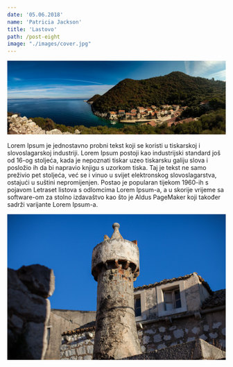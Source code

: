 ```yaml
---
date: '05.06.2018'
name: 'Patricia Jackson'
title: 'Lastovo'
path: /post-eight
image: "./images/cover.jpg"
---
```


<img class="title-image" src="./images/cover.jpg" alt="Title"/>

Lorem Ipsum je jednostavno probni tekst koji se koristi u tiskarskoj i slovoslagarskoj industriji. Lorem Ipsum postoji kao industrijski standard još od 16-og stoljeća, kada je nepoznati tiskar uzeo tiskarsku galiju slova i posložio ih da bi napravio knjigu s uzorkom tiska. Taj je tekst ne samo preživio pet stoljeća, već se i vinuo u svijet elektronskog slovoslagarstva, ostajući u suštini nepromijenjen. Postao je popularan tijekom 1960-ih s pojavom Letraset listova s odlomcima Lorem Ipsum-a, a u skorije vrijeme sa software-om za stolno izdavaštvo kao što je Aldus PageMaker koji također sadrži varijante Lorem Ipsum-a.

<img src="./images/pic1.jpg" alt="Title"/>